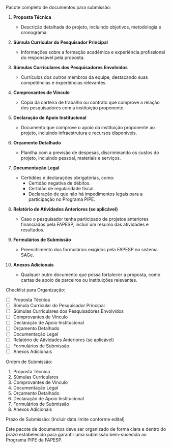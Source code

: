 Pacote completo de documentos para submissão:

1. **Proposta Técnica**  
   - Descrição detalhada do projeto, incluindo objetivos, metodologia e cronograma.

2. **Súmula Curricular do Pesquisador Principal**  
   - Informações sobre a formação acadêmica e experiência profissional do responsável pela proposta.

3. **Súmulas Curriculares dos Pesquisadores Envolvidos**  
   - Currículos dos outros membros da equipe, destacando suas competências e experiências relevantes.

4. **Comprovantes de Vínculo**  
   - Cópia da carteira de trabalho ou contrato que comprove a relação dos pesquisadores com a instituição proponente.

5. **Declaração de Apoio Institucional**  
   - Documento que comprove o apoio da instituição proponente ao projeto, incluindo infraestrutura e recursos disponíveis.

6. **Orçamento Detalhado**  
   - Planilha com a previsão de despesas, discriminando os custos do projeto, incluindo pessoal, materiais e serviços.

7. **Documentação Legal**  
   - Certidões e declarações obrigatórias, como:
     - Certidão negativa de débitos.
     - Certidão de regularidade fiscal.
     - Declaração de que não há impedimentos legais para a participação no Programa PIPE.

8. **Relatório de Atividades Anteriores (se aplicável)**  
   - Caso o pesquisador tenha participado de projetos anteriores financiados pela FAPESP, incluir um resumo das atividades e resultados.

9. **Formulários de Submissão**  
   - Preenchimento dos formulários exigidos pela FAPESP no sistema SAGe.

10. **Anexos Adicionais**  
    - Qualquer outro documento que possa fortalecer a proposta, como cartas de apoio de parceiros ou instituições relevantes.

Checklist para Organização:
- [ ] Proposta Técnica
- [ ] Súmula Curricular do Pesquisador Principal
- [ ] Súmulas Curriculares dos Pesquisadores Envolvidos
- [ ] Comprovantes de Vínculo
- [ ] Declaração de Apoio Institucional
- [ ] Orçamento Detalhado
- [ ] Documentação Legal
- [ ] Relatório de Atividades Anteriores (se aplicável)
- [ ] Formulários de Submissão
- [ ] Anexos Adicionais

Ordem de Submissão:
1. Proposta Técnica
2. Súmulas Curriculares
3. Comprovantes de Vínculo
4. Documentação Legal
5. Orçamento Detalhado
6. Declaração de Apoio Institucional
7. Formulários de Submissão
8. Anexos Adicionais

Prazo de Submissão: [Incluir data limite conforme edital]

Este pacote de documentos deve ser organizado de forma clara e dentro do prazo estabelecido para garantir uma submissão bem-sucedida ao Programa PIPE da FAPESP.